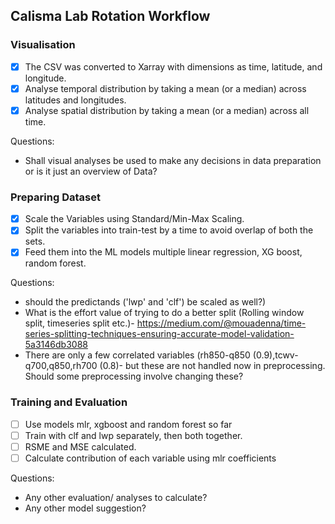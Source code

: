 
## Calisma Lab Rotation Workflow

### Visualisation

- [x] The CSV was converted to Xarray with dimensions as time, latitude, and longitude.
- [x] Analyse temporal distribution by taking a mean (or a median) across latitudes and longitudes.
- [x] Analyse spatial distribution by taking a mean (or a median) across all time.

Questions:
- Shall visual analyses be used to make any decisions in data preparation or is it just an overview of Data?

### Preparing Dataset

- [x] Scale the Variables using Standard/Min-Max Scaling.
- [x] Split the variables into train-test by a time to avoid overlap of both the sets. 
- [x] Feed them into the ML models multiple linear regression, XG boost, random forest.

Questions:
- should the predictands ('lwp' and 'clf') be scaled as well?)
- What is the effort value of trying to do a better split (Rolling window split, timeseries split etc.)-
https://medium.com/@mouadenna/time-series-splitting-techniques-ensuring-accurate-model-validation-5a3146db3088
- There are only a few correlated variables (rh850-q850 (0.9),tcwv-q700,q850,rh700 (0.8)- but these are not handled now in preprocessing. Should some preprocessing involve changing these?

### Training and Evaluation
- [ ] Use models mlr, xgboost and random forest so far
- [ ] Train with clf and lwp separately, then both together.
- [ ] RSME and MSE calculated.
- [ ] Calculate contribution of each variable using mlr coefficients

Questions:
- Any other evaluation/ analyses to calculate?
- Any other model suggestion?
